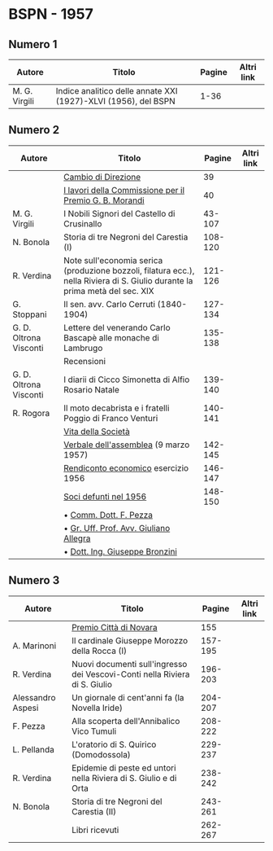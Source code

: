 # BSPN - 1957

## Numero 1

| Autore        | Titolo                                                         | Pagine | Altri link |
|---------------|----------------------------------------------------------------|--------|------------|
| M. G. Virgili | Indice analitico delle annate XXI (1927)-XLVI (1956), del BSPN | 1-36   |            |

## Numero 2

| Autore                 | Titolo                                                                                                                       | Pagine  | Altri link |
|------------------------|------------------------------------------------------------------------------------------------------------------------------|---------|------------|
|                        | [Cambio di Direzione](http://www.ssno.it/BSPNo/bspn_vita57.html#dir)                                                         | 39      |            |
|                        | [I lavori della Commissione per il Premio G. B. Morandi](http://www.ssno.it/BSPNo/bspn_vita57.html#mor)                      | 40      |            |
| M. G. Virgili          | I Nobili Signori del Castello di Crusinallo                                                                                  | 43-107  |            |
| N. Bonola              | Storia di tre Negroni del Carestia (I)                                                                                       | 108-120 |            |
| R. Verdina             | Note sull'economia serica (produzione bozzoli, filatura ecc.), nella Riviera di S. Giulio durante la prima metà del sec. XIX | 121-126 |            |
| G. Stoppani            | Il sen. avv. Carlo Cerruti (1840-1904)                                                                                       | 127-134 |            |
| G. D. Oltrona Visconti | Lettere del venerando Carlo Bascapè alle monache di Lambrugo                                                                 | 135-138 |            |
|                        | Recensioni                                                                                                                   |         |            |
| G. D. Oltrona Visconti | I diarii di Cicco Simonetta di Alfio Rosario Natale                                                                          | 139-140 |            |
| R. Rogora              | Il moto decabrista e i fratelli Poggio di Franco Venturi                                                                     | 140-141 |            |
|                        | [Vita della Società](http://www.ssno.it/BSPNo/bspn_vita57.html#570)                                                          |         |            |
|                        | [Verbale dell'assemblea](http://www.ssno.it/BSPNo/bspn_vita57.html#571) (9 marzo 1957)                                       | 142-145 |            |
|                        | [Rendiconto economico](http://www.ssno.it/BSPNo/bspn_vita57.html#572) esercizio 1956                                         | 146-147 |            |
|                        | [Soci defunti nel 1956](http://www.ssno.it/BSPNo/bspn_vita57.html#573)                                                       | 148-150 |            |
|                        | • [Comm. Dott. F. Pezza](http://www.ssno.it/BSPNo/bspn_vita57.html#573-1)                                                    |         |            |
|                        | • [Gr. Uff. Prof. Avv. Giuliano Allegra](http://www.ssno.it/BSPNo/bspn_vita57.html#573-2)                                    |         |            |
|                        | • [Dott. Ing. Giuseppe Bronzini](http://www.ssno.it/BSPNo/bspn_vita57.html#573-3)                                            |         |            |

## Numero 3

| Autore            | Titolo                                                                     | Pagine  | Altri link |
|-------------------|----------------------------------------------------------------------------|---------|------------|
|                   | [Premio Città di Novara](http://www.ssno.it/BSPNo/bspn_vita57.html#nov)    | 155     |            |
| A. Marinoni       | Il cardinale Giuseppe Morozzo della Rocca (I)                              | 157-195 |            |
| R. Verdina        | Nuovi documenti sull'ingresso dei Vescovi-Conti nella Riviera di S. Giulio | 196-203 |            |
| Alessandro Aspesi | Un giornale di cent'anni fa (la Novella Iride)                             | 204-207 |            |
| F. Pezza          | Alla scoperta dell'Annibalico Vico Tumuli                                  | 208-222 |            |
| L. Pellanda       | L'oratorio di S. Quirico (Domodossola)                                     | 229-237 |            |
| R. Verdina        | Epidemie di peste ed untori nella Riviera di S. Giulio e di Orta           | 238-242 |            |
| N. Bonola         | Storia di tre Negroni del Carestia (II)                                    | 243-261 |            |
|                   | Libri ricevuti                                                             | 262-267 |            |

